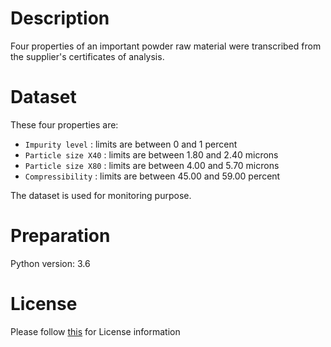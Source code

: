 # Description
Four properties of an important powder raw material were transcribed from the supplier's certificates of analysis.

# Dataset
These four properties are:

- `Impurity level` : limits are between 0 and 1 percent
- `Particle size X40` : limits are between 1.80 and 2.40 microns
- `Particle size X80` : limits are between 4.00 and 5.70 microns
- `Compressibility` : limits are between 45.00 and 59.00 percent

The dataset is used for monitoring purpose.
# Preparation
Python version: 3.6 

# License
Please follow [this]("https://creativecommons.org/licenses/by-sa/4.0/") for License information